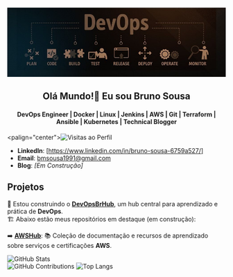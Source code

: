 <p align="center">
  <img src="./devops.jpg" alt="devops" width="900"/>
</p>

## <p align="center">Olá Mundo!👋 Eu sou Bruno Sousa</p>

#### <p align="center">DevOps Engineer | Docker | Linux | Jenkins | AWS | Git | Terraform | Ansible | Kubernetes | Technical Blogger</p>
<palign="center">![Visitas ao Perfil](https://komarev.com/ghpvc/?username=bmsousa1991)</p>

- **Linkedln**: [https://www.linkedin.com/in/bruno-sousa-6759a527/]
- **Email**: [bmsousa1991@gmail.com](mailto:bmsousa1991@gmail.com)
- **Blog**: *[Em Construção]*

## Projetos

🚀 Estou construindo o [**DevOpsBrHub**](https://github.com/DevOpsBrHub), um hub central para aprendizado e prática de **DevOps**.  
🏗️ Abaixo estão meus repositórios em destaque (em construção):  

➡️ [**AWSHub**](https://github.com/DevOpsBrHub/AWSHub): 📚 Coleção de documentação e recursos de aprendizado sobre serviços e certificações **AWS**.


![GitHub Stats](https://github-readme-stats.vercel.app/api?username=bmsousa1991&show_icons=true&count_private=true&hide_title=true&theme=dark)  
![GitHub Contributions](https://github-readme-streak-stats.herokuapp.com/?user=bmsousa1991&theme=dark)
![Top Langs](https://github-readme-stats.vercel.app/api/top-langs/?username=bmsousa1991&theme=dark&hide_title=true&layout=compact)

